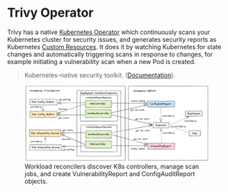 # Trivy Operator  

Trivy has a native [Kubernetes Operator](operator) which continuously scans your Kubernetes cluster for security issues, and generates security reports as Kubernetes [Custom Resources](crd). It does it by watching Kubernetes for state changes and automatically triggering scans in response to changes, for example initiating a vulnerability scan when a new Pod is created.


> Kubernetes-native security toolkit. ([Documentation](https://aquasecurity.github.io/trivy-operator/latest)).


<figure>
  <img src="./images/operator/trivy-operator-workloads.png" />
  <figcaption>Workload reconcilers discover K8s controllers, manage scan jobs, and create VulnerabilityReport and ConfigAuditReport objects.</figcaption>
</figure>

[operator]: https://kubernetes.io/docs/concepts/extend-kubernetes/operator/
[crd]: https://kubernetes.io/docs/concepts/extend-kubernetes/api-extension/custom-resources/
[Starboard]: https://github.com/aquasecurity/starboard
[starboard-announcement]: https://github.com/aquasecurity/starboard/discussions/1173